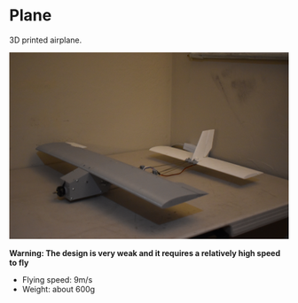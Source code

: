 # Plane

3D printed airplane.

![](https://github.com/phuang1024/plane/blob/master/images/complete.jpg?raw=true)

**Warning: The design is very weak and it requires a relatively high speed to fly**

* Flying speed: 9m/s
* Weight: about 600g
